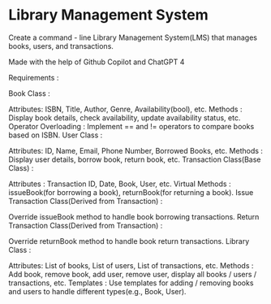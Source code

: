 # Library Management System
Create a command - line Library Management System(LMS) that manages books, users, and transactions.

Made with the help of Github Copilot and ChatGPT 4

Requirements :

Book Class :

Attributes: ISBN, Title, Author, Genre, Availability(bool), etc.
Methods : Display book details, check availability, update availability status, etc.
Operator Overloading : Implement == and != operators to compare books based on ISBN.
User Class :

Attributes: ID, Name, Email, Phone Number, Borrowed Books, etc.
Methods : Display user details, borrow book, return book, etc.
Transaction Class(Base Class) :

Attributes : Transaction ID, Date, Book, User, etc.
Virtual Methods : issueBook(for borrowing a book), returnBook(for returning a book).
Issue Transaction Class(Derived from Transaction) :

Override issueBook method to handle book borrowing transactions.
Return Transaction Class(Derived from Transaction) :

Override returnBook method to handle book return transactions.
Library Class :

Attributes: List of books, List of users, List of transactions, etc.
Methods : Add book, remove book, add user, remove user, display all books / users / transactions, etc.
Templates : Use templates for adding / removing books and users to handle different types(e.g., Book, User).
